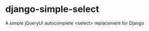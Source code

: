 django-simple-select
====================

A simple jQueryUI autocomplete &lt;select> replacement for Django
